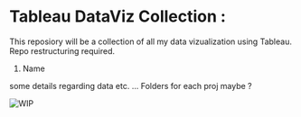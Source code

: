 # Tableau DataViz Collection :

This reposiory will be a collection of all my data vizualization using Tableau. Repo restructuring required.

1. Name 

some details regarding data etc. ... Folders for each proj maybe ?

![WIP](https://public.tableau.com/profile/abhijeet.b.#!/vizhome/DataViz1_1myEdit/Dashboard1)
